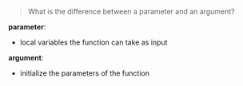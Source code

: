 > What is the difference between a parameter and an argument?

**parameter**:
- local variables the function can take as input

**argument**:
- initialize the parameters of the function
